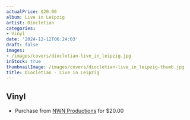 ```yaml
---
actualPrice: $20.00
album: Live in Leipzig
artist: Diocletian
categories:
- Vinyl
date: '2024-12-12T06:24:03'
draft: false
images:
- /images/covers/diocletian-live_in_leipzig.jpg
inStock: true
thumbnailImage: /images/covers/diocletian-live_in_leipzig-thumb.jpg
title: Diocletian - Live in Leipzig
---
```


## Vinyl
* Purchase from [NWN Productions](http://shop.nwnprod.com/index.php?route=product/product&path=75&product_id=58690&sort=pd.name&order=ASC) for $20.00
